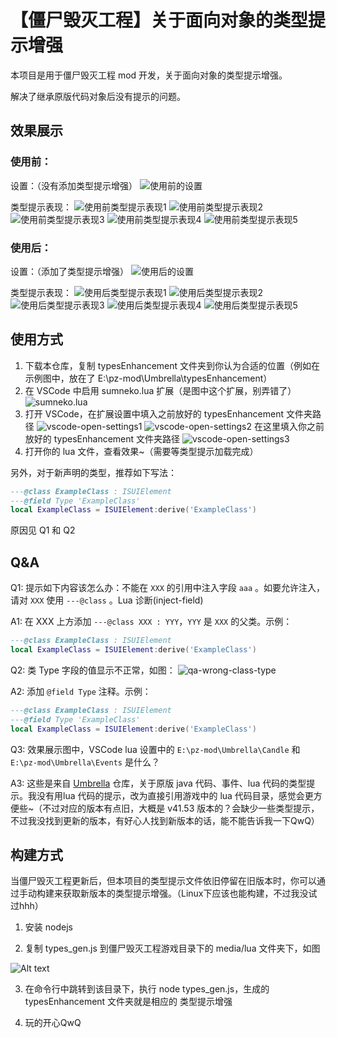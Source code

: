 # 【僵尸毁灭工程】关于面向对象的类型提示增强

本项目是用于僵尸毁灭工程 mod 开发，关于面向对象的类型提示增强。

解决了继承原版代码对象后没有提示的问题。

## 效果展示

### 使用前：

设置：（没有添加类型提示增强）
![使用前的设置](assets/images/before-use-types-settings.png)

类型提示表现：
![使用前类型提示表现1](assets/images/before-use-types1.png)
![使用前类型提示表现2](assets/images/before-use-types2.png)
![使用前类型提示表现3](assets/images/before-use-types3.png)
![使用前类型提示表现4](assets/images/before-use-types4.png)
![使用前类型提示表现5](assets/images/before-use-types5.png)

### 使用后：

设置：（添加了类型提示增强）
![使用后的设置](assets/images/after-use-types-settings.png)

类型提示表现：
![使用后类型提示表现1](assets/images/after-use-types1.png)
![使用后类型提示表现2](assets/images/after-use-types2.png)
![使用后类型提示表现3](assets/images/after-use-types3.png)
![使用后类型提示表现4](assets/images/after-use-types4.png)
![使用后类型提示表现5](assets/images/after-use-types5.png)

## 使用方式

1. 下载本仓库，复制 typesEnhancement 文件夹到你认为合适的位置（例如在示例图中，放在了 E:\pz-mod\Umbrella\typesEnhancement）
2. 在 VSCode 中启用 sumneko.lua 扩展（是图中这个扩展，别弄错了）
![sumneko.lua](assets/images/vscode-lua-ext.png)
3. 打开 VSCode，在扩展设置中填入之前放好的 typesEnhancement 文件夹路径
![vscode-open-settings1](assets/images/vscode-open-settings1.png)
![vscode-open-settings2](assets/images/vscode-open-settings2.png)
在这里填入你之前放好的 typesEnhancement 文件夹路径
![vscode-open-settings3](assets/images/vscode-open-settings3.png)
4. 打开你的 lua 文件，查看效果~（需要等类型提示加载完成）

另外，对于新声明的类型，推荐如下写法：

```lua
---@class ExampleClass : ISUIElement
---@field Type 'ExampleClass'
local ExampleClass = ISUIElement:derive('ExampleClass')
```

原因见 Q1 和 Q2

## Q&A

Q1: 提示如下内容该怎么办：不能在 `XXX` 的引用中注入字段 `aaa` 。如要允许注入，请对 `XXX` 使用 `---@class` 。Lua 诊断(inject-field)

A1: 在 XXX 上方添加 `---@class XXX : YYY`，`YYY` 是 `XXX` 的父类。示例：
```lua
---@class ExampleClass : ISUIElement
local ExampleClass = ISUIElement:derive('ExampleClass')
```

Q2: 类 Type 字段的值显示不正常，如图：
![qa-wrong-class-type](assets/images/qa-wrong-class-type.png)

A2: 添加 `@field Type` 注释。示例：
```lua
---@class ExampleClass : ISUIElement
---@field Type 'ExampleClass'
local ExampleClass = ISUIElement:derive('ExampleClass')
```

Q3: 效果展示图中，VSCode lua 设置中的  `E:\pz-mod\Umbrella\Candle` 和 `E:\pz-mod\Umbrella\Events` 是什么？

A3: 这些是来自 [Umbrella](https://github.com/asledgehammer/Umbrella) 仓库，关于原版 java 代码、事件、lua 代码的类型提示。我没有用lua 代码的提示，改为直接引用游戏中的 lua 代码目录，感觉会更方便些~（不过对应的版本有点旧，大概是 v41.53 版本的？会缺少一些类型提示，不过我没找到更新的版本，有好心人找到新版本的话，能不能告诉我一下QwQ）

## 构建方式

当僵尸毁灭工程更新后，但本项目的类型提示文件依旧停留在旧版本时，你可以通过手动构建来获取新版本的类型提示增强。（Linux下应该也能构建，不过我没试过hhh）

1. 安装 nodejs

2. 复制 types_gen.js 到僵尸毁灭工程游戏目录下的 media/lua 文件夹下，如图

![Alt text](assets/images/types-gen-pos.png)

3. 在命令行中跳转到该目录下，执行 node types_gen.js，生成的 typesEnhancement 文件夹就是相应的 类型提示增强

4. 玩的开心QwQ

